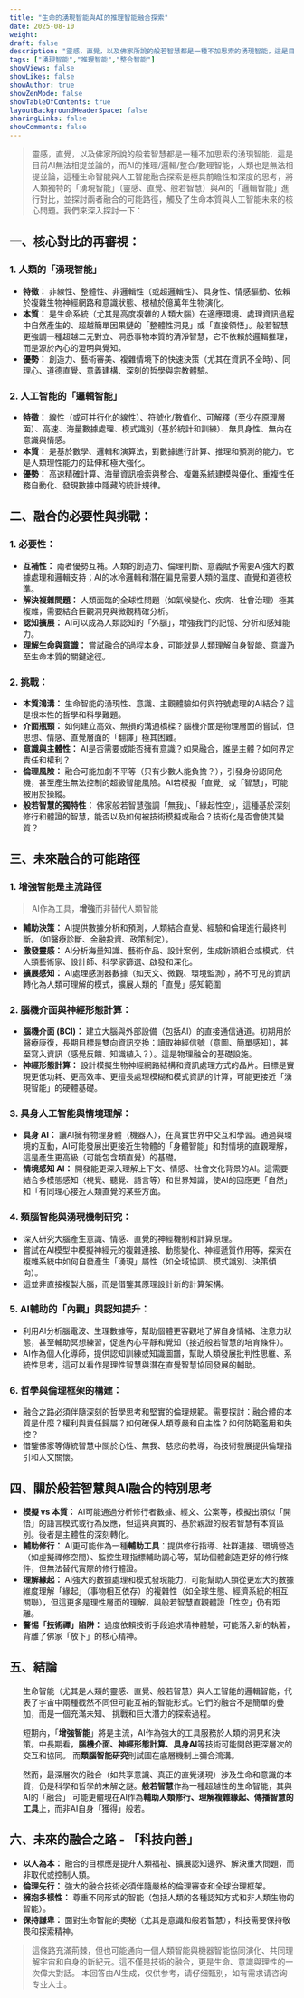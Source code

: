 ```yaml
---
title: "生命的湧現智能與AI的推理智能融合探索"
date: 2025-08-10
weight: 
draft: false
description: "靈感，直覺，以及佛家所說的般若智慧都是一種不加思索的湧現智能，這是目前AI無法相提並論的，而AI的推理/邏輯/整合/數理智能，人類也是無法相提並論，這種生命智能與人工智能融合探索是極具前瞻性和深度的思考，將人類獨特的「湧現智能」（靈感、直覺、般若智慧）與AI的「邏輯智能」進行對比，並探討兩者融合的可能路徑，觸及了生命本質與人工智能未來的核心問題。我們來深入探討一下"
tags: ["湧現智能","推理智能","整合智能"]
showViews: false
showLikes: false
showAuthor: true
showZenMode: false
showTableOfContents: true
layoutBackgroundHeaderSpace: false
sharingLinks: false
showComments: false
---
```



>靈感，直覺，以及佛家所說的般若智慧都是一種不加思索的湧現智能，這是目前AI無法相提並論的，而AI的推理/邏輯/整合/數理智能，人類也是無法相提並論，這種生命智能與人工智能融合探索是極具前瞻性和深度的思考，將人類獨特的「湧現智能」（靈感、直覺、般若智慧）與AI的「邏輯智能」進行對比，並探討兩者融合的可能路徑，觸及了生命本質與人工智能未來的核心問題。我們來深入探討一下：

## **一、核心對比的再審視：**

### 1.  **人類的「湧現智能」**
 *   **特徵：** 非線性、整體性、非邏輯性（或超邏輯性）、具身性、情感驅動、依賴於複雜生物神經網路和意識狀態、根植於億萬年生物演化。
 *   **本質：** 是生命系統（尤其是高度複雜的人類大腦）在適應環境、處理資訊過程中自然產生的、超越簡單因果鏈的「整體性洞見」或「直接領悟」。般若智慧更強調一種超越二元對立、洞悉事物本質的清淨智慧，它不依賴於邏輯推理，而是源於內心的澄明與覺知。
 *   **優勢：** 創造力、藝術審美、複雜情境下的快速決策（尤其在資訊不全時）、同理心、道德直覺、意義建構、深刻的哲學與宗教體驗。

### 2.  **人工智能的「邏輯智能」**
 *   **特徵：** 線性（或可并行化的線性）、符號化/數值化、可解釋（至少在原理層面）、高速、海量數據處理、模式識別（基於統計和訓練）、無具身性、無內在意識與情感。
 *   **本質：** 是基於數學、邏輯和演算法，對數據進行計算、推理和預測的能力。它是人類理性能力的延伸和極大強化。
 *   **優勢：** 高速精確計算、海量資訊檢索與整合、複雜系統建模與優化、重複性任務自動化、發現數據中隱藏的統計規律。

## **二、融合的必要性與挑戰：**

### **1. 必要性：**
 *   **互補性：** 兩者優勢互補。人類的創造力、倫理判斷、意義賦予需要AI強大的數據處理和邏輯支持；AI的冰冷邏輯和潛在偏見需要人類的溫度、直覺和道德校準。
 *   **解決複雜問題：** 人類面臨的全球性問題（如氣候變化、疾病、社會治理）極其複雜，需要結合巨觀洞見與微觀精確分析。
 *   **認知擴展：** AI可以成為人類認知的「外腦」，增強我們的記憶、分析和感知能力。
 *   **理解生命與意識：** 嘗試融合的過程本身，可能就是人類理解自身智能、意識乃至生命本質的關鍵途徑。

### **2. 挑戰：**
 *   **本質鴻溝：** 生命智能的湧現性、意識、主觀體驗如何與符號處理的AI結合？這是根本性的哲學和科學難題。
 *   **介面瓶頸：** 如何建立高效、無損的溝通橋樑？腦機介面是物理層面的嘗試，但思想、情感、直覺層面的「翻譯」極其困難。
 *   **意識與主體性：** AI是否需要或能否擁有意識？如果融合，誰是主體？如何界定責任和權利？
 *   **倫理風險：** 融合可能加劇不平等（只有少數人能負擔？），引發身份認同危機，甚至產生無法控制的超級智能風險。AI若模擬「直覺」或「智慧」，可能被用於操縱。
 *   **般若智慧的獨特性：** 佛家般若智慧強調「無我」、「緣起性空」，這種基於深刻修行和體證的智慧，能否以及如何被技術模擬或融合？技術化是否會使其變質？

## **三、未來融合的可能路徑**

### 1.  **增強智能是主流路徑**
 >AI作為工具，**增強**而非替代人類智能
 *   **輔助決策：** AI提供數據分析和預測，人類結合直覺、經驗和倫理進行最終判斷。（如醫療診斷、金融投資、政策制定）。
 *   **激發靈感：** AI分析海量知識、藝術作品、設計案例，生成新穎組合或模式，供人類藝術家、設計師、科學家篩選、啟發和深化。
 *   **擴展感知：** AI處理感測器數據（如天文、微觀、環境監測），將不可見的資訊轉化為人類可理解的模式，擴展人類的「直覺」感知範圍

### 2.  **腦機介面與神經形態計算：**
 *   **腦機介面 (BCI)：** 建立大腦與外部設備（包括AI）的直接通信通道。初期用於醫療康復，長期目標是雙向資訊交換：讀取神經信號（意圖、簡單感知），甚至寫入資訊（感覺反饋、知識植入？）。這是物理融合的基礎設施。
 *   **神經形態計算：** 設計模擬生物神經網路結構和資訊處理方式的晶片。目標是實現更低功耗、更高效率、更擅長處理模糊和模式資訊的計算，可能更接近「湧現智能」的硬體基礎。

### 3.  **具身人工智能與情境理解：**
 *   **具身 AI：** 讓AI擁有物理身體（機器人），在真實世界中交互和學習。通過與環境的互動，AI可能發展出更接近生物體的「身體智能」和對情境的直觀理解，這是產生更高級（可能包含類直覺）的基礎。
 *   **情境感知 AI：** 開發能更深入理解上下文、情感、社會文化背景的AI。這需要結合多模態感知（視覺、聽覺、語言等）和世界知識，使AI的回應更「自然」和「有同理心接近人類直覺的某些方面。

### 4.  **類腦智能與湧現機制研究：**
 *   深入研究大腦產生意識、情感、直覺的神經機制和計算原理。
 *   嘗試在AI模型中模擬神經元的複雜連接、動態變化、神經遞質作用等，探索在複雜系統中如何自發產生「湧現」屬性（如全域協調、模式識別、決策傾向）。
 *   這並非直接複製大腦，而是借鑒其原理設計新的計算架構。

### 5.  **AI輔助的「內觀」與認知提升：**
 *   利用AI分析腦電波、生理數據等，幫助個體更客觀地了解自身情緒、注意力狀態，甚至輔助冥想練習，促進內心平靜和覺知（接近般若智慧的培育條件）。
 *   AI作為個人化導師，提供認知訓練或知識圖譜，幫助人類發展批判性思維、系統性思考，這可以看作是理性智慧與潛在直覺智慧協同發展的輔助。

### 6.  **哲學與倫理框架的構建：**
 *   融合之路必須伴隨深刻的哲學思考和堅實的倫理規範。需要探討：融合體的本質是什麼？權利與責任歸屬？如何確保人類尊嚴和自主性？如何防範濫用和失控？
 *   借鑒佛家等傳統智慧中關於心性、無我、慈悲的教導，為技術發展提供倫理指引和人文關懷。

## **四、關於般若智慧與AI融合的特別思考**

*   **模擬 vs 本質：** AI可能通過分析修行者數據、經文、公案等，模擬出類似「開悟」的語言模式或行為反應，但這與真實的、基於親證的般若智慧有本質區別。後者是主體性的深刻轉化。
*   **輔助修行：** AI更可能作為一種**輔助工具**：提供修行指導、社群連接、環境營造（如虛擬禪修空間）、監控生理指標輔助調心等，幫助個體創造更好的修行條件，但無法替代實際的修行體證。
*   **理解緣起：** AI強大的數據處理和模式發現能力，可能幫助人類從更宏大的數據維度理解「緣起」（事物相互依存）的複雜性（如全球生態、經濟系統的相互關聯），但這更多是理性層面的理解，與般若智慧直觀體證「性空」仍有距離。
*   **警惕「技術禪」陷阱：** 過度依賴技術手段追求精神體驗，可能落入新的執著，背離了佛家「放下」的核心精神。

## **五、結論**

 <ol>

  生命智能（尤其是人類的靈感、直覺、般若智慧）與人工智能的邏輯智能，代表了宇宙中兩種截然不同但可能互補的智能形式。它們的融合不是簡單的疊加，而是一個充滿未知、  挑戰和巨大潛力的探索過程。
  
  短期內，「**增強智能**」將是主流，AI作為強大的工具服務於人類的洞見和決策。中長期看，**腦機介面、神經形態計算、具身AI**等技術可能開啟更深層次的交互和協同。  而**類腦智能研究**則試圖在底層機制上彌合鴻溝。
  
  然而，最深層次的融合（如共享意識、真正的直覺湧現）涉及生命和意識的本質，仍是科學和哲學的未解之謎。**般若智慧**作為一種超越性的生命智能，其與AI的「融合」  可能更體現在AI作為**輔助人類修行、理解複雜緣起、傳播智慧的工具**上，而非AI自身「獲得」般若。

</ol>

## **六、未來的融合之路 - 「科技向善」**

*   **以人為本：** 融合的目標應是提升人類福祉、擴展認知邊界、解決重大問題，而非取代或控制人類。
*   **倫理先行：** 強大的融合技術必須伴隨嚴格的倫理審查和全球治理框架。
*   **擁抱多樣性：** 尊重不同形式的智能（包括人類的各種認知方式和非人類生物的智能）。
*   **保持謙卑：** 面對生命智能的奧秘（尤其是意識和般若智慧），科技需要保持敬畏和探索精神。

>這條路充滿荊棘，但也可能通向一個人類智能與機器智能協同演化、共同理解宇宙和自身的新紀元。這不僅是技術的融合，更是生命、意識與理性的一次偉大對話。
本回答由AI生成，仅供参考，请仔细甄别，如有需求请咨询专业人士。